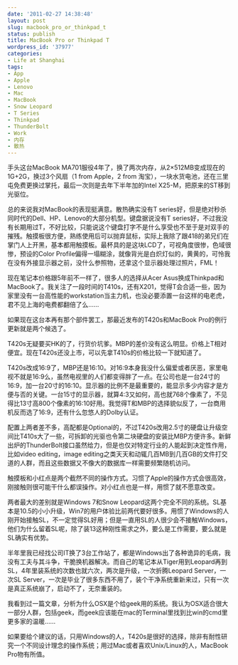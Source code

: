 ```yaml
---
date: '2011-02-27 14:38:48'
layout: post
slug: macbook_pro_or_thinkpad_t
status: publish
title: MacBook Pro or Thinkpad T
wordpress_id: '37977'
categories:
- Life at Shanghai
tags:
- App
- Apple
- Lenovo
- Mac
- MacBook
- Snow Leopard
- T Series
- Thinkpad
- ThunderBolt
- Work
- 内存
- 散热
---
```


手头这台MacBook MA701服役4年了，换了两次内存，从2×512MB变成现在的1G+2G，换过3个风扇（1 from Apple，2 from 淘宝），一块水货电池，还在三里屯免费更换过掌托，最后一次则是去年下半年加的Intel X25-M，把原来的ST移到光驱位。




总的来说我对MacBook的表现挺满意。散热确实没有T series好，但是绝对秒杀同时代的Dell、HP、Lenovo的大部分机型。键盘据说没有T series好，不过我没有长期用过T，不好比较，只能说这个键盘打字不是什么享受也不至于是对双手的摧残。触摸板很方便，熟练使用后可以抛弃鼠标，实际上我除了跟418的弟兄们在掌门人上开黑，基本都用触摸板。最杯具的是这块LCD了，可视角度很惨，色域很惨，预设的Color Profile偏得一塌糊涂，就像背光是白炽灯似的，黄黄的，可怜我在没有外接显示器之前，没什么参照物，还拿这个显示器处理过照片，FML！




现在笔记本价格跟5年前不一样了，很多人的选择从Acer Asus换成Thinkpad和MacBook了。我关注了一段时间的T410s，还有X201，觉得T会合适一些，因为家里没有一台高性能的workstation当主力机，也没必要添置一台这样的电老虎，君不见上海的电费都翻倍了么……




如果现在这台本再有那个部件罢工，那最近发布的T420s和MacBook Pro的例行更新就是两个候选了。




T420s无疑要买HK的了，行货价坑爹。MBP的差价没有这么明显。价格上T相对便宜。现在T420s还没上市，可以先拿T410s的价格比较一下就知道了。




T420s改成16:9了，MBP还是16:10。对16:9本身我没什么偏爱或者厌恶，家里电视不就是16:9么，虽然电视里的人们都变得胖了一点。在公司也是一台24寸的16:9，加一台20寸的16:10。显示器的比例不是最重要的，能显示多少内容才是方便与否的关键。一台15寸的显示器，就算4:3又如何，高也就768个像素了，不见得比13寸高800个像素的16:10好用。我觉得T和MBP的选择貌似反了，一台商用机反而选了16:9，还有什么忽悠人的Dolby认证。




配置上两者差不多，高配都是Optional的，不过T420s改用2.5寸的硬盘让升级空间比T410s大了一些，可拆卸的光驱也令第二块硬盘的安装比MBP方便许多。新鲜出炉的ThunderBolt接口虽然给力，但是也仅对特定行业的人能起到决定性作用，比如video editing，image editing之类天天和动辄几百MB到几百GB的文件打交道的人群，而且这些数据又不像大的数据库一样需要频繁随机访问。




触摸板和小红点是两个截然不同的操作方式。习惯了Apple的操作方式会很高效，刚接触则很可能干什么都误操作。对小红点也是一样，用惯了就不愿意改变。




两者最大的差别就是Windows 7和Snow Leopard这两个完全不同的系统。SL基本是10.5的小小升级，Win7的用户体验比前两代要好很多。用惯了Windows的人刚开始接触SL，不一定觉得SL好用；但是一直用SL的人很少会不接触Windows，他们为什么留着SL呢，除了装13这种刚性需求之外，要么是工作需要，要么就是SL确实有优势。




半年里我已经找公司IT换了3台工作站了，都是Windows出了各种诡异的毛病，我没有工夫与其斗争，干脆换机器解决。而自己的笔记本从Tiger用到Leopard再到SL，4年里装系统的次数也就六次，两次是升级，一次折腾Leopard Server，一次SL Server，一次是毕业了很多东西不用了，装个干净系统重新来过，只有一次是真正系统崩了，启动不了，无奈重装的。




我看到过一篇文章，分析为什么OSX是个给geek用的系统。我认为OSX适合很大一部分人群，包括geek，而geek应该能在mac的Terminal里找到比win的cmd里更多家的温暖……




如果要给个建议的话，只用Windows的人，T420s是很好的选择，除非有耐性研究一个不同设计理念的操作系统；用过Mac或者喜欢Unix/Linux的人，MacBook Pro物有所值。
